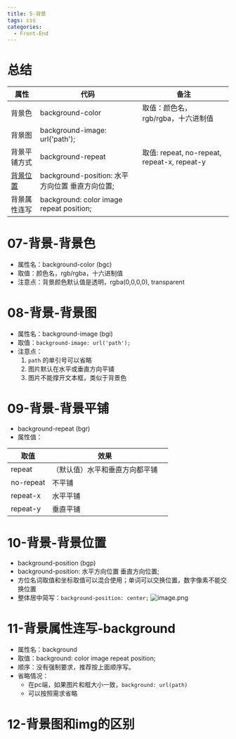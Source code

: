 ```yaml
---
title: 5-背景
tags: css
categories:
  - Front-End
---
```

# 总结
| 属性                                   | 代码                                            | 备注                                        |
| -------------------------------------- | ----------------------------------------------- | ------------------------------------------- |
| 背景色                                 | background-color                                | 取值：颜色名，rgb/rgba，十六进制值          |
| 背景图                                 | background-image: url('path');                  |                                             |
| 背景平铺方式                           | background-repeat                               | 取值: repeat, no-repeat, repeat-x, repeat-y |
| [背景位置](5-背景.md#10-背景-背景位置) | background-position: 水平方向位置 垂直方向位置; |                                             |
| 背景属性连写                           | background: color image repeat position;        |                                             |

# 07-背景-背景色
- 属性名：background-color (bgc)
- 取值：颜色名，rgb/rgba，十六进制值
- 注意点：背景颜色默认值是透明，rgba(0,0,0,0), transparent
# 08-背景-背景图
- 属性名：background-image (bgi)
- 取值：`background-image: url('path');`
- 注意点：
    1. `path` 的单引号可以省略
    2. 图片默认在水平或垂直方向平铺
    3. 图片不能撑开文本框，类似于背景色
# 09-背景-背景平铺
- background-repeat (bgr)
- 属性值：

| 取值        | 效果              |     |
| --------- | --------------- | --- |
| repeat    | （默认值）水平和垂直方向都平铺 |     |
| no-repeat | 不平铺             |     |
| repeat-x  | 水平平铺            |     |
| repeat-y  | 垂直平铺            |     |
# 10-背景-背景位置
- background-position (bgp)
- background-position: 水平方向位置 垂直方向位置;
- 方位名词取值和坐标取值可以混合使用；单词可以交换位置，数字像素不能交换位置
- 整体居中简写：`background-position: center;`
![image.png](https://illyber-images.oss-cn-chengdu.aliyuncs.com/202308030857624.png)
# 11-背景属性连写-background
- 属性名：background
- 取值：background: color image repeat position;
- 顺序：没有强制要求，推荐按上面顺序写。
- 省略情况：
    - 在pc端，如果图片和框大小一致，`background: url(path)`
    - 可以按照需求省略
# 12-背景图和img的区别

